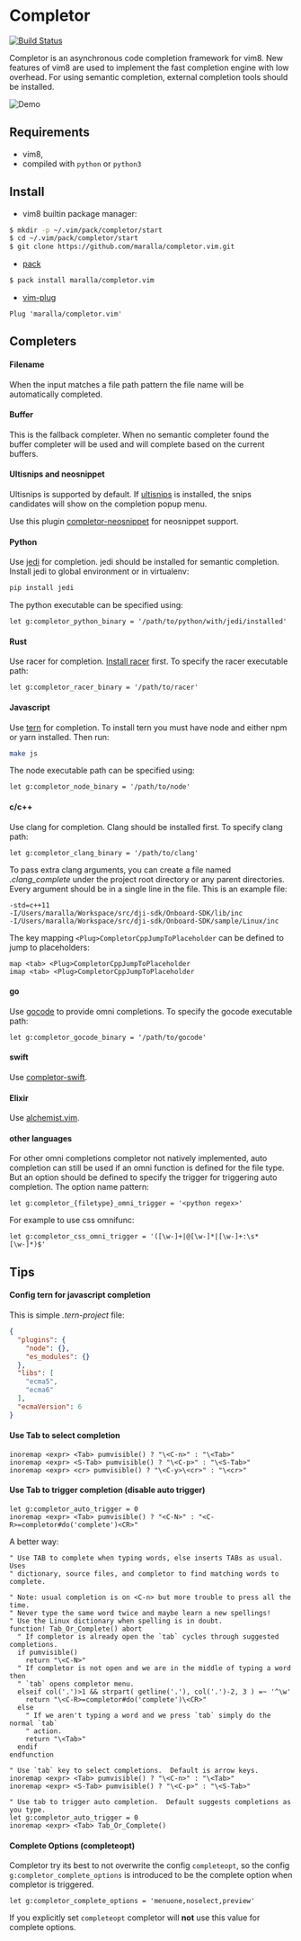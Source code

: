 Completor
=========

[![Build Status](https://travis-ci.org/maralla/completor.vim.svg?branch=master)](https://travis-ci.org/maralla/completor.vim)

Completor is an asynchronous code completion framework for vim8. New features
of vim8 are used to implement the fast completion engine with low overhead.
For using semantic completion, external completion tools should be installed.

![Demo](http://i.imgur.com/f5EoiA6.gif)

Requirements
------------

* vim8,
* compiled with `python` or `python3`


Install
-------

* vim8 builtin package manager:

```bash
$ mkdir -p ~/.vim/pack/completor/start
$ cd ~/.vim/pack/completor/start
$ git clone https://github.com/maralla/completor.vim.git
```

* [pack](https://github.com/maralla/pack)

```bash
$ pack install maralla/completor.vim
```

* [vim-plug](https://github.com/junegunn/vim-plug)

```vim
Plug 'maralla/completor.vim'
```

Completers
----------

#### Filename
When the input matches a file path pattern the file name will be automatically
completed.

#### Buffer
This is the fallback completer. When no semantic completer found the buffer
completer will be used and will complete based on the current buffers.

#### Ultisnips and neosnippet

Ultisnips is supported by default. If [ultisnips](https://github.com/SirVer/ultisnips) is installed,
the snips candidates will show on the completion popup menu.

Use this plugin [completor-neosnippet](https://github.com/maralla/completor-neosnippet) for neosnippet support.

#### Python
Use [jedi](https://github.com/davidhalter/jedi) for completion. jedi should be
installed for semantic completion.  Install jedi to global environment or in virtualenv:

```bash
pip install jedi
```

The python executable can be specified using:

```vim
let g:completor_python_binary = '/path/to/python/with/jedi/installed'
```

#### Rust
Use racer for completion. [Install racer](https://github.com/phildawes/racer#installation)
first. To specify the racer executable path:

```vim
let g:completor_racer_binary = '/path/to/racer'
```

#### Javascript
Use [tern](https://github.com/ternjs/tern) for completion. To install tern
you must have node and either npm or yarn installed. Then run:

```bash
make js
```

The node executable path can be specified using:

```vim
let g:completor_node_binary = '/path/to/node'
```

#### c/c++
Use clang for completion. Clang should be installed first. To specify clang path:

```vim
let g:completor_clang_binary = '/path/to/clang'
```

To pass extra clang arguments, you can create a file named *.clang_complete*
under the project root directory or any parent directories. Every argument
should be in a single line in the file. This is an example file:
```
-std=c++11
-I/Users/maralla/Workspace/src/dji-sdk/Onboard-SDK/lib/inc
-I/Users/maralla/Workspace/src/dji-sdk/Onboard-SDK/sample/Linux/inc
```

The key mapping `<Plug>CompletorCppJumpToPlaceholder` can be defined
to jump to placeholders:

```vim
map <tab> <Plug>CompletorCppJumpToPlaceholder
imap <tab> <Plug>CompletorCppJumpToPlaceholder
```

#### go
Use [gocode](https://github.com/nsf/gocode) to provide omni completions.
To specify the gocode executable path:

```vim
let g:completor_gocode_binary = '/path/to/gocode'
```

#### swift

Use [completor-swift](https://github.com/maralla/completor-swift).

#### Elixir

Use [alchemist.vim](https://github.com/slashmili/alchemist.vim).

#### other languages

For other omni completions completor not natively implemented, auto completion
can still be used if an omni function is defined for the file type. But an option
should be defined to specify the trigger for triggering auto completion. The
option name pattern:

```vim
let g:completor_{filetype}_omni_trigger = '<python regex>'
```

For example to use css omnifunc:
```vim
let g:completor_css_omni_trigger = '([\w-]+|@[\w-]*|[\w-]+:\s*[\w-]*)$'
```

Tips
----

#### Config tern for javascript completion

This is simple *.tern-project* file:
```json
{
  "plugins": {
    "node": {},
    "es_modules": {}
  },
  "libs": [
    "ecma5",
    "ecma6"
  ],
  "ecmaVersion": 6
}
```

#### Use Tab to select completion

```vim
inoremap <expr> <Tab> pumvisible() ? "\<C-n>" : "\<Tab>"
inoremap <expr> <S-Tab> pumvisible() ? "\<C-p>" : "\<S-Tab>"
inoremap <expr> <cr> pumvisible() ? "\<C-y>\<cr>" : "\<cr>"
```

#### Use Tab to trigger completion (disable auto trigger)

```vim
let g:completor_auto_trigger = 0
inoremap <expr> <Tab> pumvisible() ? "<C-N>" : "<C-R>=completor#do('complete')<CR>"
```

A better way:

```vim
" Use TAB to complete when typing words, else inserts TABs as usual.  Uses
" dictionary, source files, and completor to find matching words to complete.

" Note: usual completion is on <C-n> but more trouble to press all the time.
" Never type the same word twice and maybe learn a new spellings!
" Use the Linux dictionary when spelling is in doubt.
function! Tab_Or_Complete() abort
  " If completor is already open the `tab` cycles through suggested completions.
  if pumvisible()
    return "\<C-N>"
  " If completor is not open and we are in the middle of typing a word then
  " `tab` opens completor menu.
  elseif col('.')>1 && strpart( getline('.'), col('.')-2, 3 ) =~ '^\w'
    return "\<C-R>=completor#do('complete')\<CR>"
  else
    " If we aren't typing a word and we press `tab` simply do the normal `tab`
    " action.
    return "\<Tab>"
  endif
endfunction

" Use `tab` key to select completions.  Default is arrow keys.
inoremap <expr> <Tab> pumvisible() ? "\<C-n>" : "\<Tab>"
inoremap <expr> <S-Tab> pumvisible() ? "\<C-p>" : "\<S-Tab>"

" Use tab to trigger auto completion.  Default suggests completions as you type.
let g:completor_auto_trigger = 0
inoremap <expr> <Tab> Tab_Or_Complete()
```


#### Complete Options (completeopt)

Completor try its best to not overwrite the config `completeopt`, so the config
`g:completor_complete_options` is introduced to be the complete option when completor
is triggered.

```vim
let g:completor_complete_options = 'menuone,noselect,preview'
```

If you explicitly set `completeopt` completor will **not** use this value for complete
options.
